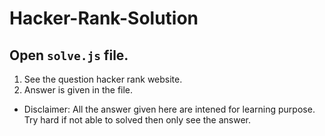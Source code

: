 # Hacker-Rank-Solution

## Open `solve.js` file.
1. See the question hacker rank website.
2. Answer is given in the file.

* Disclaimer: All the answer given here are intened for learning purpose. Try hard if not able to solved then only see the answer.
